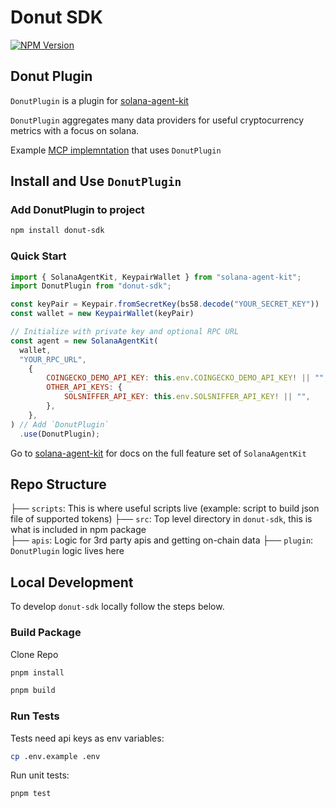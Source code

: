 # Donut SDK

[![NPM Version](https://badge.fury.io/js/donut-sdk.svg)](https://www.npmjs.com/package/donut-sdk)

## Donut Plugin

`DonutPlugin` is a plugin for [solana-agent-kit](https://github.com/sendaifun/solana-agent-kit)

`DonutPlugin` aggregates many data providers for useful cryptocurrency metrics with a focus on solana.

Example [MCP implemntation](https://github.com/DonutLabs-ai/mcp-solana-data/) that uses `DonutPlugin`

## Install and Use `DonutPlugin`

### Add DonutPlugin to project
```bash
npm install donut-sdk
```

### Quick Start

```javascript
import { SolanaAgentKit, KeypairWallet } from "solana-agent-kit";
import DonutPlugin from "donut-sdk";

const keyPair = Keypair.fromSecretKey(bs58.decode("YOUR_SECRET_KEY"))
const wallet = new KeypairWallet(keyPair)

// Initialize with private key and optional RPC URL
const agent = new SolanaAgentKit(
  wallet,
  "YOUR_RPC_URL",
    {
        COINGECKO_DEMO_API_KEY: this.env.COINGECKO_DEMO_API_KEY! || "",
        OTHER_API_KEYS: {
            SOLSNIFFER_API_KEY: this.env.SOLSNIFFER_API_KEY! || "",
        },
    },
) // Add `DonutPlugin`
  .use(DonutPlugin);
```

Go to [solana-agent-kit](https://github.com/sendaifun/solana-agent-kit) for docs on the full feature set of `SolanaAgentKit`

## Repo Structure

├── `scripts`: This is where useful scripts live (example: script to build json file of supported tokens)
├── `src`: Top level directory in `donut-sdk`, this is what is included in npm package\
    ├── `apis`: Logic for 3rd party apis and getting on-chain data
    ├── `plugin`: `DonutPlugin` logic lives here

## Local Development

To develop `donut-sdk` locally follow the steps below.

### Build Package

Clone Repo

```bash
pnpm install
```
```bash
pnpm build
```

### Run Tests

Tests need api keys as env variables:

```bash
cp .env.example .env
```

Run unit tests:

```bash
pnpm test
```
